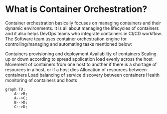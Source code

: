 # What is Container Orchestration?

Container orchestration basically focuses on managing containers and their dynamic environments. It is all about managing the lifecycles of containers and it also helps DevOps teams who integrate containers in CI/CD workflow. The Software team uses container orchestration engine for controlling/managing and automating tasks mentioned below:

Containers provisioning and deployment
Availability of containers
Scaling up or down according to spread application load evenly across the host
Movement of containers from one host to another if there is a shortage of resources in a host, or if a host dies
Allocation of resources between containers
Load balancing of service discovery between containers
Health monitoring of containers and hosts

```mermaid
graph TD;
    A-->B;
    A-->C;
    B-->D;
    C-->D;
